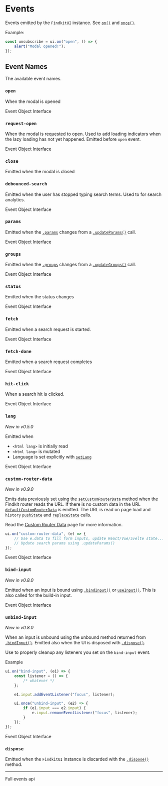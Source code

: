 # Events

Events emitted by the `FindkitUI` instance. See [`on()`](/ui/api/#on) and
[`once()`](/ui/api/#once).

Example:

```ts
const unsubscribe = ui.on("open", () => {
	alert("Modal opened!");
});
```

## Event Names

The available event names.

### `open`

When the modal is opened

<Api page="ui.openevent">Event Object Interface</Api>

### `request-open`

When the modal is requested to open. Used to add loading indicators when the
lazy loading has not yet happened. Emitted before `open` event.

<Api page="ui.requestopenevent">Event Object Interface</Api>

### `close`

Emitted when the modal is closed

### `debounced-search`

Emitted when the user has stopped typing search terms. Used to for search analytics.

<Api page="ui.debouncedsearchevent">Event Object Interface</Api>

### `params`

Emitted when the [`.params`](/ui/api/#params-prop) changes from a [`.updateParams()`](/ui/api/#updateParams) call.

<Api page="ui.paramschangeevent">Event Object Interface</Api>

### `groups`

Emitted when the [`.groups`](/ui/api/#groups-prop) changes from a [`.updateGroups()`](/ui/api/#updateGroups) call.

<Api page="ui.groupschangeevent">Event Object Interface</Api>

### `status`

Emitted when the status changes

<Api page="ui.statuschangeevent">Event Object Interface</Api>

### `fetch`

Emitted when a search request is started.

<Api page="ui.fetchevent">Event Object Interface</Api>

### `fetch-done`

Emitted when a search request completes

<Api page="ui.fetchdoneevent">Event Object Interface</Api>

### `hit-click`

When a search hit is clicked.

<Api page="ui.hitclickevent">Event Object Interface</Api>

### `lang`

_New in v0.5.0_

Emitted when

- `<html lang>` is initially read
- `<html lang>` is mutated
- Language is set explicitly with [`setLang`](/ui/api/#setLang)

<Api page="ui.languagechangeevent">Event Object Interface</Api>

### `custom-router-data`

_New in v0.9.0_

Emits data previously set using the
[`setCustomRouterData`](/ui/api/#setCustomRouterData) method when the Findkit
router reads the URL. If there is no custom data in the URL
[`defaultCustomRouterData`](/ui/api/#defaultCustomRouterData) is emitted. The
URL is read on page load and `history`
[`pushState`](https://developer.mozilla.org/en-US/docs/Web/API/History/pushState)
and
[`replaceState`](https://developer.mozilla.org/en-US/docs/Web/API/History/replaceState)
calls.

Read the [Custom Router Data](/ui/custom-router-data) page for more
information.

```ts
ui.on("custom-router-data", (e) => {
	// Use e.data to fill form inputs, update React/Vue/Svelte state...
	// Update search params using .updateParams()
});
```

<Api page="ui.CustomRouterDataEvent">Event Object Interface</Api>

### `bind-input`

_New in v0.8.0_

Emitted when an input is bound using [`.bindInput()`](/ui/api/#bindInput) or [`useInput()`](/ui/slot-overrides/hooks#useInput).
This is also called for the build-in input.

<Api page="ui.bindinput">Event Object Interface</Api>

### `unbind-input`

_New in v0.8.0_

When an input is unbound using the unbound method returned from
[`.bindInput()`](/ui/api/#bindInput). Emitted also when the UI is disposed with
[`.dispose()`](/ui/api/#dispose).

Use to properly cleanup any listeners you set on the `bind-input` event.

Example

```ts
ui.on("bind-input", (e1) => {
	const listener = () => {
		/* whatever */
	};

	e1.input.addEventListener("focus", listener);

	ui.once("unbind-input", (e2) => {
		if (e1.input === e2.input) {
			e.input.removeEventListener("focus", listener);
		}
	});
});
```

<Api page="ui.bindinput">Event Object Interface</Api>

### `dispose`

Emitted when the `FindkitUI` instance is discarded with the [`.dispose()`](/ui/api/#dispose) method.

---

<Api page="ui.findkituievents" >Full events api</Api>
